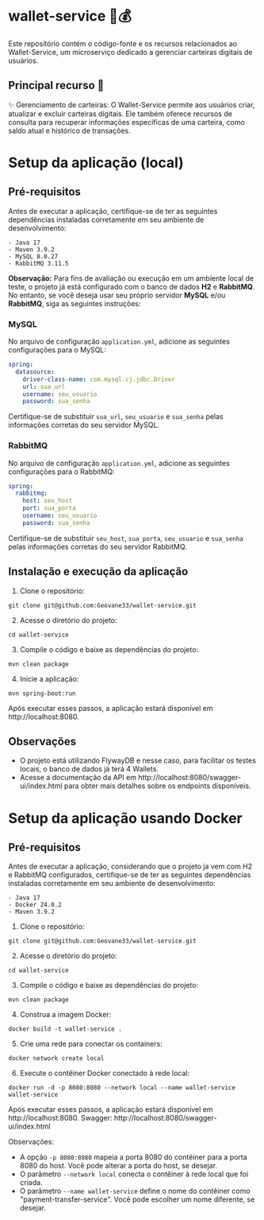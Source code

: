 # wallet-service 🎩💰

Este repositório contém o código-fonte e os recursos relacionados ao Wallet-Service, um microserviço dedicado a gerenciar carteiras digitais de usuários.

## Principal recurso 🚀
✨ Gerenciamento de carteiras: O Wallet-Service permite aos usuários criar, atualizar e excluir carteiras digitais. Ele também oferece recursos de consulta para recuperar informações específicas de uma carteira, como saldo atual e histórico de transações.

# Setup da aplicação (local)
## Pré-requisitos
Antes de executar a aplicação, certifique-se de ter as seguintes dependências instaladas corretamente em seu ambiente de desenvolvimento:
```
- Java 17
- Maven 3.9.2
- MySQL 8.0.27
- RabbitMQ 3.11.5
```

**Observação:** Para fins de avaliação ou execução em um ambiente local de teste, o projeto já está configurado com o banco de dados **H2** e **RabbitMQ**. No entanto, se você deseja usar seu próprio servidor **MySQL** e/ou **RabbitMQ**, siga as seguintes instruções:

### MySQL
No arquivo de configuração `application.yml`, adicione as seguintes configurações para o MySQL:


```yaml
spring:
  datasource:
    driver-class-name: com.mysql.cj.jdbc.Driver
    url: sua_url
    username: seu_usuario
    password: sua_senha
```

Certifique-se de substituir `sua_url`, `seu_usuario` e `sua_senha` pelas informações corretas do seu servidor MySQL.

### RabbitMQ
No arquivo de configuração  `application.yml`, adicione as seguintes configurações para o RabbitMQ:



```yaml
spring:
  rabbitmq:
    host: seu_host
    port: sua_porta
    username: seu_usuario
    password: sua_senha
```

Certifique-se de substituir `seu_host`, `sua_porta`, `seu_usuario` e `sua_senha` pelas informações corretas do seu servidor RabbitMQ.

## Instalação e execução da aplicação

1. Clone o repositório:
```
git clone git@github.com:Geovane33/wallet-service.git
```

2. Acesse o diretório do projeto:
```
cd wallet-service
```

3. Compile o código e baixe as dependências do projeto:
```
mvn clean package
```

4. Inicie a aplicação:
```
mvn spring-boot:run
```

Após executar esses passos, a aplicação estará disponível em http://localhost:8080.


## Observações
- O projeto está utilizando FlywayDB e nesse caso, para facilitar os testes locais, o banco de dados já terá 4 Wallets.
- Acesse a documentação da API em http://localhost:8080/swagger-ui/index.html para obter mais detalhes sobre os endpoints disponíveis.

# Setup da aplicação usando Docker

## Pré-requisitos
Antes de executar a aplicação, considerando que o projeto ja vem com H2 e RabbitMQ configurados, certifique-se de ter as seguintes dependências instaladas corretamente em seu ambiente de desenvolvimento:
```
- Java 17
- Docker 24.0.2
- Maven 3.9.2
```
1. Clone o repositório:
```
git clone git@github.com:Geovane33/wallet-service.git
```

2. Acesse o diretório do projeto:
```
cd wallet-service
```

3. Compile o código e baixe as dependências do projeto:
```
mvn clean package
```

4. Construa a imagem Docker:
```
docker build -t wallet-service .
```

5. Crie uma rede para conectar os containers:
```
docker network create local
```

6. Execute o contêiner Docker conectado à rede local:
```
docker run -d -p 8080:8080 --network local --name wallet-service wallet-service
```

Após executar esses passos, a aplicação estará disponível em http://localhost:8080.
Swagger: http://localhost:8080/swagger-ui/index.html

Observações:
- A opção `-p 8080:8080` mapeia a porta 8080 do contêiner para a porta 8080 do host. Você pode alterar a porta do host, se desejar.
- O parâmetro `--network local` conecta o contêiner à rede local que foi criada.
- O parâmetro `--name wallet-service` define o nome do contêiner como "payment-transfer-service". Você pode escolher um nome diferente, se desejar.
